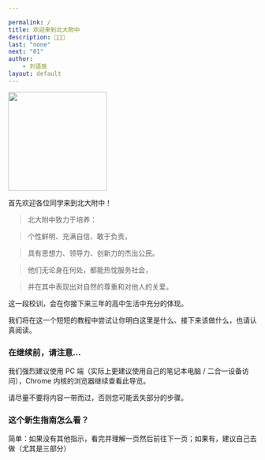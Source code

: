 ```yaml
---

permalink: /
title: 欢迎来到北大附中
description: 🎉🎉🎉
last: "none"
next: "01"
author:
    - 刘语辰
layout: default
---
```


<!-- <script>
  document.addEventListener('DOMContentLoaded',function(){
    if (typeof(Storage) !== "undefined")
    {
      var now_step=localStorage.getItem("step");
      if(now_step!=""&&now_step!=null&&now_step!=undefined)
      {
        M.toast({
            html: '<div style="text-align: left;"><span>是否返回上次阅读进度&nbsp;？</span><br/><a class="btn-flat toast-action left" onclick="M.Toast.dismissAll()">关闭</a><a class="btn-flat toast-action left" onclick="window.location="./intro'+now_step+'">返回阅读进度</a></div>',
            displayLength: 150000,
            activationPercent: 2
        });
        localStorage.setItem("step",'');
      }
    }
  });
</script> -->

<script>
  function IsPC() {
   var userAgentInfo = navigator.userAgent;
   var Agents = ["Android", "iPhone",
      "SymbianOS", "Windows Phone",
      "iPad", "iPod"];
   var flag = true;
   for (var v = 0; v < Agents.length; v++) {
      if (userAgentInfo.indexOf(Agents[v]) > 0) {
         flag = false;
         break;
      }
   }
   return flag;
}

 document.addEventListener('DOMContentLoaded',function(){
   if(!IsPC())
   {
     document.querySelector('#mobile-hint').removeAttribute('hidden');
   }
 });
</script>

<img src="http://bdfz-cas.pkuschool.edu.cn/assets/login-1a72e4feef0ed4ad47183208b8d0a0aa.png" width="200">

首先欢迎各位同学来到北大附中！

> 北大附中致力于培养：

> 个性鲜明、充满自信、敢于负责，

> 具有思想力、领导力、创新力的杰出公民。

> 他们无论身在何处，都能热忱服务社会，

> 并在其中表现出对自然的尊重和对他人的关爱。

这一段校训，会在你接下来三年的高中生活中充分的体现。

我们将在这一个短短的教程中尝试让你明白这里是什么、接下来该做什么，也请认真阅读。

<!-- 本指南总共 10000 字左右，预计将花费你 30分钟 ~ 1小时。 -->

### 在继续前，请注意...

我们强烈建议使用 PC 端（实际上更建议使用自己的笔记本电脑 / 二合一设备访问），Chrome 内核的浏览器继续查看此导览。


<div id="mobile-hint" class="card-panel flex-center accent-text" hidden>
    <i style="font-size: 30px;" class="material-icons">perm_device_information</i>
    <span style="font-size: 18px;">请尽可能避免使用手机或 iPad 浏览，这样后续步骤将难以进行。</span>
</div>

请尽量不要将内容一带而过，否则您可能丢失部分的步骤。

<!-- <div class="card-panel flex-center accent-text">
    <i style="font-size: 30px;" class="material-icons">error_outline</i>
    <span style="font-size: 18px;">本站点正在修订中，内容仅供预览。</span>
</div> -->

### 这个新生指南怎么看？

简单：如果没有其他指示，看完并理解一页然后前往下一页；如果有，建议自己去做（尤其是三部分）